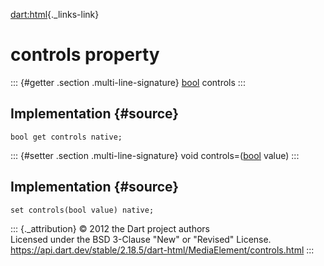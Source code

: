 [dart:html](../../dart-html/dart-html-library){._links-link}

controls property
=================

::: {#getter .section .multi-line-signature}
[bool](../../dart-core/bool-class) controls
:::

Implementation {#source}
--------------

``` {.language-dart data-language="dart"}
bool get controls native;
```

::: {#setter .section .multi-line-signature}
void controls=([bool](../../dart-core/bool-class) value)
:::

Implementation {#source}
--------------

``` {.language-dart data-language="dart"}
set controls(bool value) native;
```

::: {._attribution}
© 2012 the Dart project authors\
Licensed under the BSD 3-Clause \"New\" or \"Revised\" License.\
<https://api.dart.dev/stable/2.18.5/dart-html/MediaElement/controls.html>
:::
